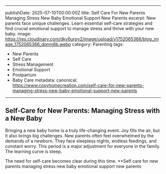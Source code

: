 
---
publishDate: 2025-07-10T00:00:00Z
title: Self Care For New Parents Managing Stress New Baby Emotional Support New Parents
excerpt: New parents face unique challenges. Learn essential self-care strategies and find crucial emotional support to manage stress and thrive with your new baby.
image: https://res.cloudinary.com/dky6urpy2/image/upload/v1752065366/blog_image_1752065366_dqnm8b.webp
category: Parenting
tags:
  - New Parents
  - Self Care
  - Stress Management
  - Emotional Support
  - Postpartum
  - Baby Care
metadata:
  canonical: https://www.cosyhomecreation.com/self-care-for-new-parents-managing-stress-new-baby-emotional-support-new-parents
---

## Self-Care for New Parents: Managing Stress with a New Baby

Bringing a new baby home is a truly life-changing event. Joy fills the air, but it also brings big challenges. New parents often feel overwhelmed by the demands of a newborn. They face sleepless nights, endless feedings, and constant worry. This period is a major adjustment for everyone in the family. The learning curve is steep.

The need for self-care becomes clear during this time. **Self care for new parents managing stress new baby emotional support new parents
